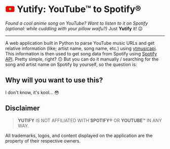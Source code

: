 #  <img src = 'static/Yutify.png' width="30"></img> Yutify: YouTube™ to Spotify® 

<i>Found a cool anime song on YouTube? Want to listen to it on Spotify (optional: while cuddling with your pillow waifu?)</i> Just  __Yutify__ it! 😉

<hr>

A web application built in Python to parse YouTube music URLs and get relative information (like; artist name, song name, etc.) using [ytmusicapi]('https://ytmusicapi.readthedocs.io/'). This information is then used to get song data from Spotify using [Spotify API]('https://developer.spotify.com/documentation/web-api'). Pretty simple, right? 🙃 But you can do it manually / searching for the song and artist name on Spotify by yourself, so the question is:

## Why will you want to use this?

I don't know, it's kool... 😳

## Disclaimer

> __YUTIFY__ IS NOT AFFILIATED WITH __SPOTIFY&REG;__ OR __YOUTUBE&TRADE;__ IN ANY WAY.

All trademarks, logos, and content displayed on the application are the property of their respective owners.
